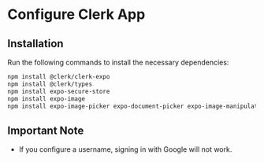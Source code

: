 # Configure Clerk App

## Installation
Run the following commands to install the necessary dependencies:

```sh
npm install @clerk/clerk-expo
npm install @clerk/types
npm install expo-secure-store
npm install expo-image
npm install expo-image-picker expo-document-picker expo-image-manipulator
```

## Important Note
- If you configure a username, signing in with Google will not work.
